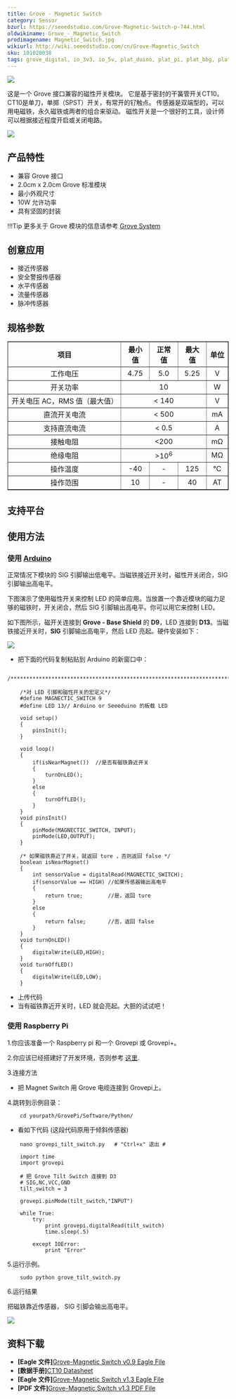 ```yaml
---
title: Grove - Magnetic Switch
category: Sensor
bzurl: https://seeedstudio.com/Grove-Magnetic-Switch-p-744.html
oldwikiname: Grove_-_Magnetic_Switch
prodimagename: Magnetic_Switch.jpg
wikiurl: http://wiki.seeedstudio.com/cn/Grove-Magnetic_Switch
sku: 101020038
tags: grove_digital, io_3v3, io_5v, plat_duino, plat_pi, plat_bbg, plat_wio
---
```


![](https://raw.githubusercontent.com/SeeedDocument/Grove-Magnetic_Switch/master/img/Magnetic_Switch.jpg)

这是一个 Grove 接口兼容的磁性开关模块。 它是基于密封的干簧管开关CT10。 CT10是单刀，单掷（SPST）开关，有常开的钌触点。 传感器是双端型的，可以用电磁铁，永久磁铁或两者的组合来驱动。 磁性开关是一个很好的工具，设计师可以根据接近程度开启或关闭电路。

[![](https://github.com/SeeedDocument/wiki_chinese/raw/master/docs/images/click_to_buy.PNG)](https://item.taobao.com/item.htm?spm=a1z10.3-c.w4002-11172317909.10.3235e8fuVLe7e&id=521463829492)

产品特性
--------
-   兼容 Grove 接口
-   2.0cm x 2.0cm Grove 标准模块
-   最小外观尺寸
-   10W 允许功率
-   具有坚固的封装

!!!Tip
    更多关于 Grove 模块的信息请参考 [Grove System](http://wiki.seeed.cc/Grove_System/)

创意应用
-----------------

-   接近传感器
-   安全警报传感器
-   水平传感器
-   流量传感器
-   脉冲传感器

规格参数
-------------

<table border="1">
<tr>
<th scope="col">
项目
</th>
<th scope="col">
最小值
</th>
<th scope="col">
正常值
</th>
<th scope="col">
最大值
</th>
<th scope="col">
单位
</th>
</tr>
<tr align="center">
<td>
工作电压
</td>
<td>
4.75
</td>
<td>
5.0
</td>
<td>
5.25
</td>
<td>
V
</td>
</tr>
<tr align="center">
<td>
开关功率
</td>
<td colspan="3">
10
</td>
<td>
W
</td>
</tr>
<tr align="center">
<td>
开关电压 AC，RMS 值（最大值）
</td>
<td colspan="3">
&lt; 140
</td>
<td>
V
</td>
</tr>
<tr align="center">
<td>
直流开关电流
</td>
<td colspan="3">
&lt; 500
</td>
<td>
mA
</td>
</tr>
<tr align="center">
<td>
支持直流电流
</td>
<td colspan="3">
&lt; 0.5
</td>
<td>
A
</td>
</tr>
<tr align="center">
<td>
接触电阻
</td>
<td colspan="3">
&lt;200
</td>
<td>
mΩ
</td>
</tr>
<tr align="center">
<td>
绝缘电阻
</td>
<td colspan="3">
&gt;10<sup>6</sup>
</td>
<td>
MΩ
</td>
</tr>
<tr align="center">
<td>
操作温度
</td>
<td>
-40
</td>
<td>
-
</td>
<td>
125
</td>
<td>
℃
</td>
</tr>
<tr align="center">
<td>
操作范围
</td>
<td>
10
</td>
<td>
-
</td>
<td>
40
</td>
<td>
AT
</td>
</tr>
</table>

支持平台
-------------------

使用方法
-----

### 使用 [Arduino](/Arduino "Arduino")

正常情况下模块的 SIG 引脚输出低电平。当磁铁接近开关时，磁性开关闭合，SIG 引脚输出高电平。

下图演示了使用磁性开关来控制 LED 的简单应用。当放置一个靠近模块的磁力足够的磁铁时，开关闭合，然后 SIG 引脚输出高电平。你可以用它来控制 LED。

如下图所示，磁开关连接到 **Grove - Base Shield** 的 **D9**，LED 连接到 **D13**。当磁铁接近开关时，**SIG** 引脚输出高电平，然后 LED 亮起。硬件安装如下：

![](https://raw.githubusercontent.com/SeeedDocument/Grove-Magnetic_Switch/master/img/Grove-Magnetic_Switch.jpg)

-   把下面的代码复制粘贴到 Arduino 的新窗口中：

```
    /*******************************************************************************/

    /*对 LED 引脚和磁性开关的宏定义*/
    #define MAGNECTIC_SWITCH 9
    #define LED 13// Arduino or Seeeduino 的板载 LED

    void setup()
    {
        pinsInit();
    }

    void loop()
    {
        if(isNearMagnet())  //是否有磁铁靠近开关
        {
            turnOnLED();
        }
        else
        {
            turnOffLED();
        }
    }
    void pinsInit()
    {
        pinMode(MAGNECTIC_SWITCH, INPUT);
        pinMode(LED,OUTPUT);
    }

    /* 如果磁铁靠近了开关，就返回 ture ，否则返回 false */
    boolean isNearMagnet()
    {
        int sensorValue = digitalRead(MAGNECTIC_SWITCH);
        if(sensorValue == HIGH) //如果传感器输出高电平
        {
            return true;        //是，返回 ture
        }
        else
        {
            return false;       //否，返回 false
        }
    }
    void turnOnLED()
    {
        digitalWrite(LED,HIGH);
    }
    void turnOffLED()
    {
        digitalWrite(LED,LOW);
    }
```

-   上传代码
-   当有磁铁靠近开关时，LED 就会亮起。大胆的试试吧！

### 使用 Raspberry Pi

1.你应该准备一个 Raspberry pi 和一个 Grovepi 或 Grovepi+。

2.你应该已经搭建好了开发环境，否则参考 [这里](http://wiki.seeedstudio.com/wiki/GrovePi+).

3.连接方法

-   把 Magnet Switch 用 Grove 电缆连接到 Grovepi上。


4.跳转到示例目录：
```
    cd yourpath/GrovePi/Software/Python/
```

-   看如下代码 (这段代码原用于倾斜传感器)
```
    nano grovepi_tilt_switch.py   # "Ctrl+x" 退出 #
```
```
    import time
    import grovepi

    # 把 Grove Tilt Switch 连接到 D3
    # SIG,NC,VCC,GND
    tilt_switch = 3

    grovepi.pinMode(tilt_switch,"INPUT")

    while True:
        try:
            print grovepi.digitalRead(tilt_switch)
            time.sleep(.5)

        except IOError:
            print "Error"
```

5.运行示例。
```
    sudo python grove_tilt_switch.py
```

6.运行结果

把磁铁靠近传感器， SIG 引脚会输出高电平。

![](https://raw.githubusercontent.com/SeeedDocument/Grove-Magnetic_Switch/master/img/Grovepi_tilt_Switch_00.png)

资料下载
---------

-   **[Eagle 文件]**[Grove-Magnetic Switch v0.9 Eagle File](https://raw.githubusercontent.com/SeeedDocument/Grove-Magnetic_Switch/master/res/Magnetic_Switch.zip)
-   **[数据手册]**[CT10 Datasheet](https://raw.githubusercontent.com/SeeedDocument/Grove-Magnetic_Switch/master/res/CT10.pdf)
-   **[Eagle 文件]**[Grove-Magnetic Switch v1.3 Eagle File](https://raw.githubusercontent.com/SeeedDocument/Grove-Magnetic_Switch/master/res/Grove-Magnetic_Switch_v1.3_Eagle_File.zip)
-   **[PDF 文件]**[Grove-Magnetic Switch v1.3 PDF File](https://raw.githubusercontent.com/SeeedDocument/Grove-Magnetic_Switch/master/res/Grove-Magnetic_Switch_v1.3_PDF_File.pdf)

<!-- This Markdown file was created from http://www.seeedstudio.com/wiki/Grove_-_Magnetic_Switch -->
